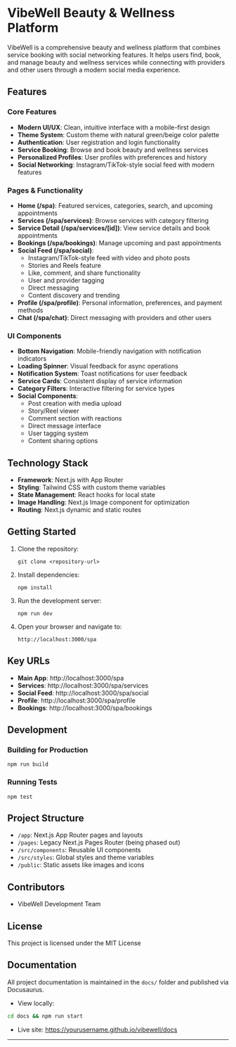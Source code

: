 # VibeWell Beauty & Wellness Platform

VibeWell is a comprehensive beauty and wellness platform that combines service booking with social networking features. It helps users find, book, and manage beauty and wellness services while connecting with providers and other users through a modern social media experience.

## Features

### Core Features
- **Modern UI/UX**: Clean, intuitive interface with a mobile-first design
- **Theme System**: Custom theme with natural green/beige color palette
- **Authentication**: User registration and login functionality
- **Service Booking**: Browse and book beauty and wellness services
- **Personalized Profiles**: User profiles with preferences and history
- **Social Networking**: Instagram/TikTok-style social feed with modern features

### Pages & Functionality
- **Home (/spa)**: Featured services, categories, search, and upcoming appointments
- **Services (/spa/services)**: Browse services with category filtering
- **Service Detail (/spa/services/[id])**: View service details and book appointments
- **Bookings (/spa/bookings)**: Manage upcoming and past appointments
- **Social Feed (/spa/social)**: 
  - Instagram/TikTok-style feed with video and photo posts
  - Stories and Reels feature
  - Like, comment, and share functionality
  - User and provider tagging
  - Direct messaging
  - Content discovery and trending
- **Profile (/spa/profile)**: Personal information, preferences, and payment methods
- **Chat (/spa/chat)**: Direct messaging with providers and other users

### UI Components
- **Bottom Navigation**: Mobile-friendly navigation with notification indicators
- **Loading Spinner**: Visual feedback for async operations
- **Notification System**: Toast notifications for user feedback
- **Service Cards**: Consistent display of service information
- **Category Filters**: Interactive filtering for service types
- **Social Components**:
  - Post creation with media upload
  - Story/Reel viewer
  - Comment section with reactions
  - Direct message interface
  - User tagging system
  - Content sharing options

## Technology Stack

- **Framework**: Next.js with App Router
- **Styling**: Tailwind CSS with custom theme variables
- **State Management**: React hooks for local state
- **Image Handling**: Next.js Image component for optimization
- **Routing**: Next.js dynamic and static routes

## Getting Started

1. Clone the repository:
   ```
   git clone <repository-url>
   ```

2. Install dependencies:
   ```
   npm install
   ```

3. Run the development server:
   ```
   npm run dev
   ```

4. Open your browser and navigate to:
   ```
   http://localhost:3000/spa
   ```

## Key URLs

- **Main App**: http://localhost:3000/spa
- **Services**: http://localhost:3000/spa/services
- **Social Feed**: http://localhost:3000/spa/social
- **Profile**: http://localhost:3000/spa/profile
- **Bookings**: http://localhost:3000/spa/bookings

## Development

### Building for Production
```
npm run build
```

### Running Tests
```
npm test
```

## Project Structure

- `/app`: Next.js App Router pages and layouts
- `/pages`: Legacy Next.js Pages Router (being phased out)
- `/src/components`: Reusable UI components
- `/src/styles`: Global styles and theme variables
- `/public`: Static assets like images and icons

## Contributors

- VibeWell Development Team

## License

This project is licensed under the MIT License

## Documentation

All project documentation is maintained in the `docs/` folder and published via Docusaurus.

- View locally:
```bash
cd docs && npm run start
```
- Live site: https://yourusername.github.io/vibewell/docs

---
